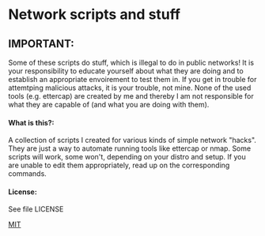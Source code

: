 # Network scripts and stuff

## IMPORTANT:
Some of these scripts do stuff, which is illegal to do in public networks! It is your responsibility to educate yourself about what they are doing and to establish an appropriate envoirement to test them in.
If you get in trouble for attemtping malicious attacks, it is your trouble, not mine. None of the used tools (e.g. ettercap) are created by me and thereby I am not responsible for what they are capable of (and what you are doing with them).

#### What is this?:
A collection of scripts I created for various kinds of simple network "hacks". They are just a way to automate running tools like ettercap or nmap.
Some scripts will work, some won't, depending on your distro and setup. If you are unable to edit them appropriately, read up on the corresponding commands.

#### License:

See file LICENSE

[MIT](https://opensource.org/licenses/MIT)
